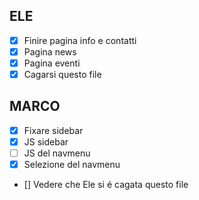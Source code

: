 ## ELE

- [x] Finire pagina info e contatti
- [x] Pagina news
- [x] Pagina eventi
- [x] Cagarsi questo file

## MARCO

- [x] Fixare sidebar
- [x] JS sidebar
- [ ] JS del navmenu
- [x] Selezione del navmenu
- [] Vedere che Ele si é cagata questo file
